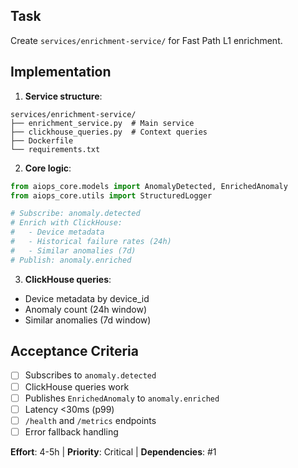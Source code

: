 ## Task
Create `services/enrichment-service/` for Fast Path L1 enrichment.

## Implementation

1. **Service structure**:
```
services/enrichment-service/
├── enrichment_service.py  # Main service
├── clickhouse_queries.py  # Context queries
├── Dockerfile
└── requirements.txt
```

2. **Core logic**:
```python
from aiops_core.models import AnomalyDetected, EnrichedAnomaly
from aiops_core.utils import StructuredLogger

# Subscribe: anomaly.detected
# Enrich with ClickHouse:
#   - Device metadata
#   - Historical failure rates (24h)
#   - Similar anomalies (7d)
# Publish: anomaly.enriched
```

3. **ClickHouse queries**:
- Device metadata by device_id
- Anomaly count (24h window)
- Similar anomalies (7d window)

## Acceptance Criteria
- [ ] Subscribes to `anomaly.detected`
- [ ] ClickHouse queries work
- [ ] Publishes `EnrichedAnomaly` to `anomaly.enriched`
- [ ] Latency <30ms (p99)
- [ ] `/health` and `/metrics` endpoints
- [ ] Error fallback handling

**Effort**: 4-5h | **Priority**: Critical | **Dependencies**: #1
